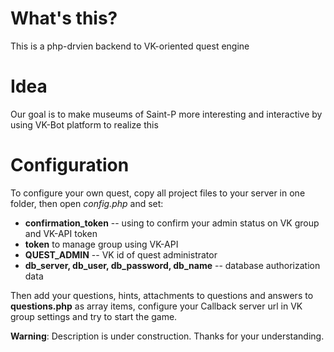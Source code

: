 # What's this?
This is a php-drvien backend to VK-oriented quest engine

# Idea
Our goal is to make museums of Saint-P more interesting and interactive by using VK-Bot platform to realize this

# Configuration
To configure your own quest, copy all project files to your server in one folder, then open *config.php* and set: 
* **confirmation_token** -- using to confirm your admin status on VK group and VK-API token
* **token** to manage group using VK-API
* **QUEST_ADMIN** -- VK id of quest administrator
* **db_server, db_user, db_password, db_name** -- database authorization data

Then add your questions, hints, attachments to questions and answers to **questions.php** as array items, configure your Callback server url in VK group settings and try to start the game.

**Warning**: Description is under construction. Thanks for your understanding.

